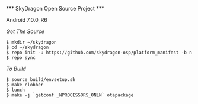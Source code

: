 
*** SkyDragon Open Source Project ***


Android 7.0.0_R6


*Get The Source*

	$ mkdir ~/skydragon
	$ cd ~/skydragon
	$ repo init -u https://github.com/skydragon-osp/platform_manifest -b n
	$ repo sync


*To Build*

	$ source build/envsetup.sh
	$ make clobber
	$ lunch
	$ make -j `getconf _NPROCESSORS_ONLN` otapackage
